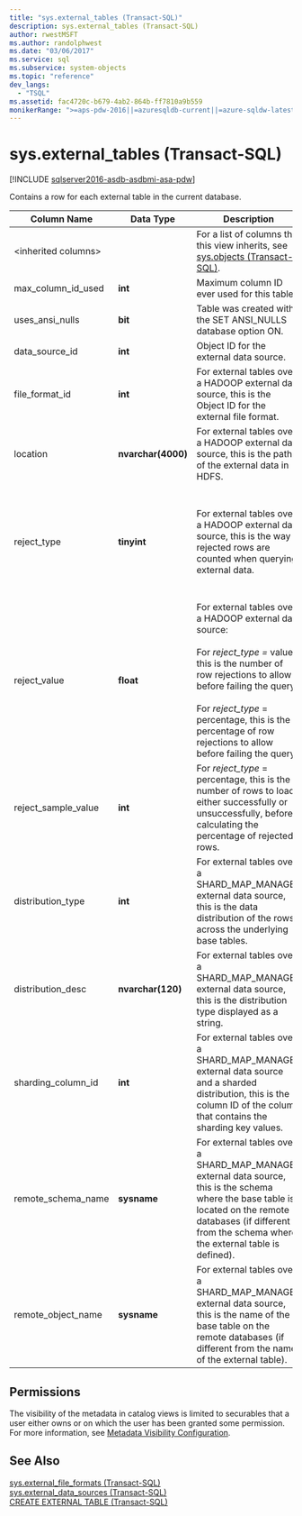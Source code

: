 ```yaml
---
title: "sys.external_tables (Transact-SQL)"
description: sys.external_tables (Transact-SQL)
author: rwestMSFT
ms.author: randolphwest
ms.date: "03/06/2017"
ms.service: sql
ms.subservice: system-objects
ms.topic: "reference"
dev_langs:
  - "TSQL"
ms.assetid: fac4720c-b679-4ab2-864b-ff7810a9b559
monikerRange: ">=aps-pdw-2016||=azuresqldb-current||=azure-sqldw-latest||>=sql-server-2016||>=sql-server-linux-2017||=azuresqldb-mi-current"
---
```

# sys.external_tables (Transact-SQL)
[!INCLUDE [sqlserver2016-asdb-asdbmi-asa-pdw](../../includes/applies-to-version/sqlserver2016-asdb-asdbmi-asa-pdw.md)]

  Contains a row for each external table in the current database.  
  
|Column Name|Data Type|Description|Range|  
|-----------------|---------------|-----------------|-----------|  
|\<inherited columns>||For a list of columns that this view inherits, see [sys.objects &#40;Transact-SQL&#41;](../../relational-databases/system-catalog-views/sys-objects-transact-sql.md).||  
|max_column_id_used|**int**|Maximum column ID ever used for this table.||  
|uses_ansi_nulls|**bit**|Table was created with the SET ANSI_NULLS database option ON.||  
|data_source_id|**int**|Object ID for the external data source.||  
|file_format_id|**int**|For external tables over a HADOOP external data source, this is the Object ID for the external file format.||  
|location|**nvarchar(4000)**|For external tables over a HADOOP external data source, this is the path of the external data in HDFS.||  
|reject_type|**tinyint**|For external tables over a HADOOP external data source, this is the way rejected rows are counted when querying external data.|VALUE - the number of rejected rows.<br /><br /> PERCENTAGE - the percentage of rejected rows.|  
|reject_value|**float**|For external tables over a HADOOP external data source:<br /><br /> For *reject_type =* value, this is the number of row rejections to allow before failing the query.<br /><br /> For *reject_type* = percentage, this is the percentage of row rejections to allow before failing the query.||  
|reject_sample_value|**int**|For *reject_type* = percentage, this is the number of rows to load, either successfully or unsuccessfully, before calculating the percentage of rejected rows.|NULL if reject_type = VALUE.|  
|distribution_type|**int**|For external tables over a SHARD_MAP_MANAGER external data source, this is the data distribution of the rows across the underlying base tables.|0 - Sharded<br /><br /> 1 - Replicated<br /><br /> 2 - Round robin|  
|distribution_desc|**nvarchar(120)**|For external tables over a SHARD_MAP_MANAGER external data source, this is the distribution type displayed as a string.||  
|sharding_column_id|**int**|For external tables over a SHARD_MAP_MANAGER external data source and a sharded distribution, this is the column ID of the column that contains the sharding key values.||  
|remote_schema_name|**sysname**|For external tables over a SHARD_MAP_MANAGER external data source, this is the schema where the base table is located on the remote databases (if different from the schema where the external table is defined).||  
|remote_object_name|**sysname**|For external tables over a SHARD_MAP_MANAGER external data source, this is the name of the base table on the remote databases (if different from the name of the external table).||  
  
## Permissions  
 The visibility of the metadata in catalog views is limited to securables that a user either owns or on which the user has been granted some permission. For more information, see [Metadata Visibility Configuration](../../relational-databases/security/metadata-visibility-configuration.md).  
  
## See Also  
 [sys.external_file_formats &#40;Transact-SQL&#41;](../../relational-databases/system-catalog-views/sys-external-file-formats-transact-sql.md)   
 [sys.external_data_sources &#40;Transact-SQL&#41;](../../relational-databases/system-catalog-views/sys-external-data-sources-transact-sql.md)   
 [CREATE EXTERNAL TABLE &#40;Transact-SQL&#41;](../../t-sql/statements/create-external-table-transact-sql.md)  
  
  
